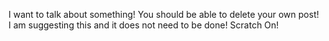 I want to talk about something! You should be able to delete your own post! I am suggesting this and it does not need to be done! Scratch On!